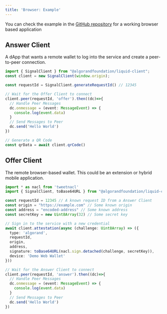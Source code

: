 ```yaml
---
title: 'Browser: Example'
---
```


You can check the example in the <a href="https://github.com/algorandfoundation/liquid-auth-js/tree/develop/example" target="blank">GitHub repository</a> for a working browser based application


## Answer Client
A dApp that wants a remote wallet to log into the service and create a peer-to-peer connection.
```typescript
import { SignalClient } from "@algorandfoundation/liquid-client";
const client = new SignalClient(window.origin);

const requestId = SignalClient.generateRequestId() // 12345

// Wait for the Offer Client to connect
client.peer(requestId, 'offer').then((dc)=>{
  // Handle Peer Messages
  dc.onmessage = (event: MessageEvent) => {
    console.log(event.data)
  }
  // Send Messages to Peer
  dc.send('Hello World')
})

// Generate a QR Code
const qrData = await client.qrCode()
```

## Offer Client

The remote browser-based wallet. This could be an extension or hybrid mobile application.

```typescript
import * as nacl from 'tweetnacl'
import { SignalClient, toBase64URL } from "@algorandfoundation/liquid-client";

const requestId = 12345 // A known request ID from a Answer Client
const origin = "https://example.com" // Some known origin
const address = "encoded-address" // Some known address
const secretKey = new Uint8Array(32) // Some secret key

// Sign in to the service with a new credential
await client.attestation(async (challenge: Uint8Array) => ({
  type: 'algorand',
  requestId,
  origin,
  address,
  signature: toBase64URL(nacl.sign.detached(challenge, secretKey)),
  device: 'Demo Web Wallet'
}))

// Wait for the Answer Client to connect
client.peer(requestId, 'answer').then((dc)=>{
  // Handle Peer Messages
  dc.onmessage = (event: MessageEvent) => {
    console.log(event.data)
  }
  // Send Messages to Peer
  dc.send('Hello World')
})
```

